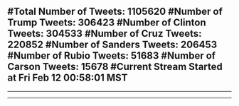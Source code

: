 #Total Number of Tweets: 1105620 
#Number of Trump Tweets: 306423
#Number of Clinton Tweets: 304533
#Number of Cruz Tweets: 220852
#Number of Sanders Tweets: 206453
#Number of Rubio Tweets: 51683
#Number of Carson Tweets: 15678
#Current Stream Started at Fri Feb 12 00:58:01 MST
---
---
---
